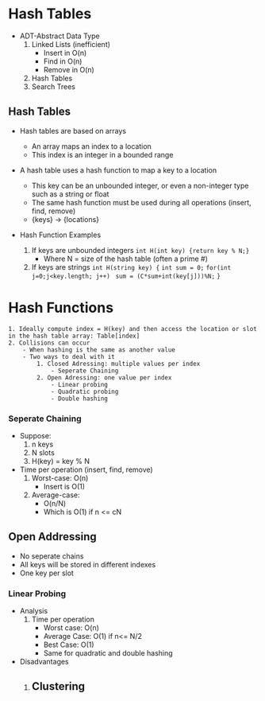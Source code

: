 # Hash Tables
 
- ADT-Abstract Data Type
    1. Linked Lists (inefficient)
        - Insert in O(n)
        - Find in O(n)
        - Remove in O(n)
    2. Hash Tables
    3. Search Trees

## Hash Tables

- Hash tables are based on arrays
    - An array maps an index to a location
    - This index is an integer in a bounded range
- A hash table uses a hash function to map a key to a location
    - This key can be an unbounded integer, or even a non-integer type such as a string or float
    - The same hash function must be used during all operations (insert, find, remove)
    - {keys} -> {locations}

- Hash Function Examples
    1. If keys are unbounded integers 
        ` int H(int key) {return key % N;} `
         - Where N = size of the hash table (often a prime #)
    2. If keys are strings 
        ` int H(string key) { `
            `int sum = 0;`
            `for(int j=0;j<key.length; j++) `
                `sum = (C*sum+int(key[j]))%N;`
            `}`

# Hash Functions

    1. Ideally compute index = H(key) and then access the location or slot in the hash table array: Table[index]
    2. Collisions can occur
        - When hashing is the same as another value
        - Two ways to deal with it
            1. Closed Adressing: multiple values per index
                - Seperate Chaining
            2. Open Adressing: one value per index
                - Linear probing
                - Quadratic probing
                - Double hashing

### Seperate Chaining
- Suppose:
    1. n keys
    2. N slots
    3. H(key) = key % N
- Time per operation (insert, find, remove)
    1. Worst-case: O(n)
        - Insert is O(1)
    2. Average-case:
        - O(n/N)
        - Which is O(1) if n <= cN

## Open Addressing
- No seperate chains
- All keys will be stored in different indexes 
- One key per slot
### Linear Probing
- Analysis
    1. Time per operation
        - Worst case: O(n)
        - Average Case: O(1) if n<= N/2
        - Best Case: O(1)
        - Same for quadratic and double hashing
- Disadvantages
    1. Clustering
        - 


           
